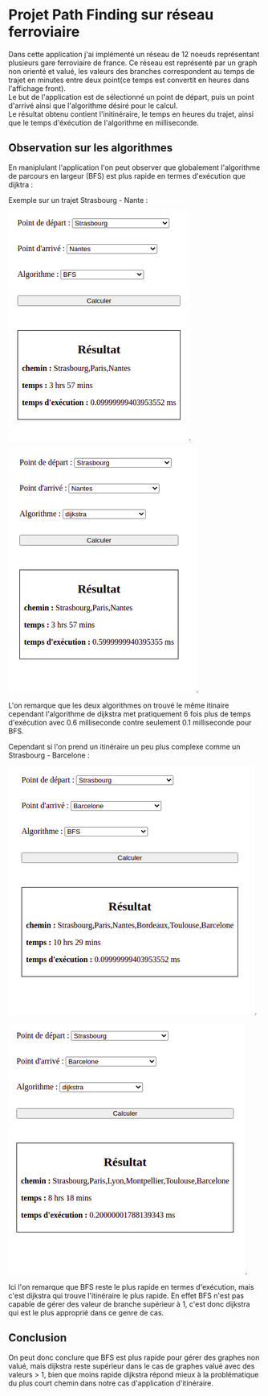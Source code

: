 # Projet Path Finding sur réseau ferroviaire

Dans cette application j'ai implémenté un réseau de 12 noeuds représentant plusieurs gare ferroviaire de france. Ce réseau est représenté par un graph non orienté et valué, les valeurs des branches correspondent au temps de trajet en minutes entre deux point(ce temps est convertit en heures dans l'affichage front).</br>
Le but de l'application est de sélectionné un point de départ, puis un point d'arrivé ainsi que l'algorithme désiré pour le calcul.</br>
Le résultat obtenu contient l'initinéraire, le temps en heures du trajet, ainsi que le temps d'éxécution de l'algorithme en milliseconde.

## Observation sur les algorithmes

En maniplulant l'application l'on peut observer que globalement l'algorithme de parcours en largeur (BFS) est plus rapide en termes d'exécution que dijktra :


Exemple sur un trajet Strasbourg - Nante : 

![Texte alternatif](./src/assets/md-images/stras-nantes-bfs.png "Strasbourg - Nante via algorithme BFS").

![Texte alternatif](./src/assets/md-images/stras-nantes-dij.png "Strasbourg - Nante via algorithme BFS").

L'on remarque que les deux algorithmes on trouvé le même itinaire cependant l'algorithme de dijkstra met pratiquement 6 fois plus de temps
d'exécution avec 0.6 milliseconde contre seulement 0.1 milliseconde pour BFS.

Cependant si l'on prend un itinéraire un peu plus complexe comme un Strasbourg - Barcelone : 

![Texte alternatif](./src/assets/md-images/stras-barc-dfs.png "Strasbourg - Nante via algorithme BFS").

![Texte alternatif](./src/assets/md-images/stras-bar-dij.png "Strasbourg - Nante via algorithme BFS").

Ici l'on remarque que BFS reste le plus rapide en termes d'exécution, mais c'est dijkstra qui trouve l'itinéraire le plus rapide.
En effet BFS n'est pas capable de gérer des valeur de branche supérieur à 1, c'est donc dijkstra qui est le plus approprié dans ce genre de cas.


## Conclusion

On peut donc conclure que BFS est plus rapide pour gérer des graphes non valué, mais dijkstra reste supérieur dans le cas de graphes valué 
avec des valeurs > 1, bien que moins rapide dijkstra répond mieux à la problématique du plus court chemin dans notre cas d'application d'itinéraire.


